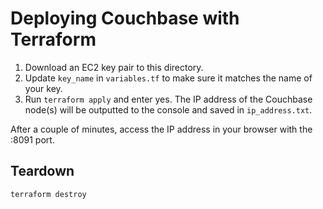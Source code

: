 # Deploying Couchbase with Terraform

1. Download an EC2 key pair to this directory.
2. Update `key_name` in `variables.tf` to make sure it matches the name of your key.
3. Run `terraform apply` and enter yes. The IP address of the Couchbase node(s) will be outputted to the console and saved in `ip_address.txt`.

After a couple of minutes, access the IP address in your browser with the :8091 port.

## Teardown

`terraform destroy`